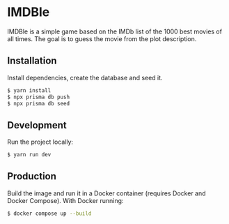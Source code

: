 # IMDBle

IMDBle is a simple game based on the IMDb list of the 1000 best movies of all times. The goal is to guess the movie from the plot description.

## Installation

Install dependencies, create the database and seed it.

```bash
$ yarn install
$ npx prisma db push
$ npx prisma db seed
```

## Development

Run the project locally:
```bash
$ yarn run dev
```

## Production

Build the image and run it in a Docker container (requires Docker and Docker Compose).
With Docker running:
```bash
$ docker compose up --build
```